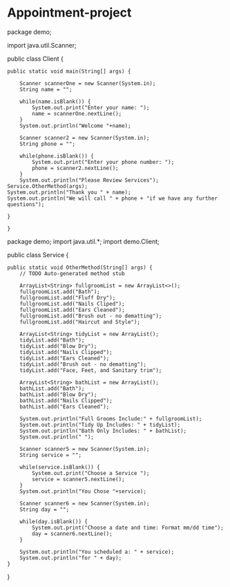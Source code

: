 # Appointment-project
package demo;

import java.util.Scanner;

public class Client {

	public static void main(String[] args) {
		
		Scanner scannerOne = new Scanner(System.in);
		String name = "";
		
		while(name.isBlank()) {
			System.out.print("Enter your name: ");
			name = scannerOne.nextLine();
		}
		System.out.println("Welcome "+name);
		
		Scanner scanner2 = new Scanner(System.in);
		String phone = "";

		while(phone.isBlank()) {
			System.out.print("Enter your phone number: ");
			phone = scanner2.nextLine();
		}
		System.out.println("Please Review Services");
	Service.OtherMethod(args);	
	System.out.println("Thank you " + name);
	System.out.println("We will call " + phone + "if we have any further questions");
	
	}

	}
  package demo;
import java.util.*;
import demo.Client;

public class Service {

	public static void OtherMethod(String[] args) {
		// TODO Auto-generated method stub

		ArrayList<String> fullgroomList = new ArrayList<>();
		fullgroomList.add("Bath");
		fullgroomList.add("Fluff Dry");
		fullgroomList.add("Nails Cliped");
		fullgroomList.add("Ears Cleaned");
		fullgroomList.add("Brush out - no dematting");
		fullgroomList.add("Haircut and Style");
		
		ArrayList<String> tidyList = new ArrayList();
		tidyList.add("Bath");
		tidyList.add("Blow Dry");
		tidyList.add("Nails Clipped");
		tidyList.add("Ears Cleaned");
		tidyList.add("Brush out - no dematting");
		tidyList.add("Face, Feet, and Sanitary trim");
		
		ArrayList<String> bathList = new ArrayList();
		bathList.add("Bath");
		bathList.add("Blow Dry");
		bathList.add("Nails Clipped");
		bathList.add("Ears Cleaned");
		
		System.out.println("Full Grooms Include:" + fullgroomList);
		System.out.println("Tidy Up Includes: " + tidyList);
		System.out.println("Bath Only Includes: " + bathList);	
		System.out.println(" ");
		
		Scanner scanner5 = new Scanner(System.in);
		String service = "";
		
		while(service.isBlank()) {
			System.out.print("Choose a Service ");
			service = scanner5.nextLine();
		}
		System.out.println("You Chose "+service);
		
		Scanner scanner6 = new Scanner(System.in);
		String day = "";

		while(day.isBlank()) {
			System.out.print("Choose a date and time: Format mm/dd time");
			day = scanner6.nextLine();
		}

		System.out.println("You scheduled a: " + service);
		System.out.println("for " + day);
	}

}
